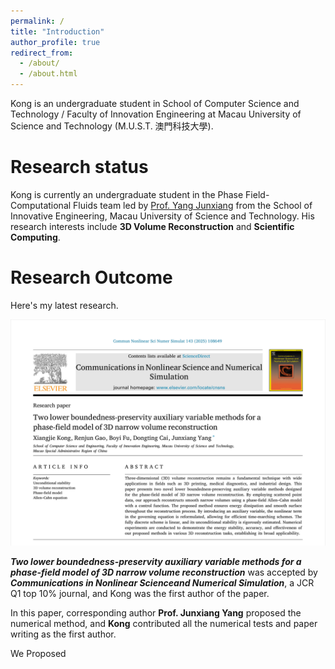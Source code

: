 ```yaml
---
permalink: /
title: "Introduction"
author_profile: true
redirect_from: 
  - /about/
  - /about.html
---
```


Kong is an undergraduate student in School of Computer Science and Technology / Faculty of Innovation Engineering at Macau University of Science and Technology (M.U.S.T. 澳門科技大學). 

Research status
======
Kong is currently an undergraduate student in the Phase Field-Computational Fluids team led by [Prof. Yang Junxiang](https://cfdyang521.github.io/) from the School of Innovative Engineering, Macau University of Science and Technology. His research interests include **3D Volume Reconstruction** and **Scientific Computing**.

Research Outcome
======
Here's my latest research.

![](/images/paper1.png)

***Two lower boundedness-preservity auxiliary variable methods for a phase-field model of 3D narrow volume reconstruction*** was accepted by ***Communications in Nonlinear Scienceand Numerical Simulation***, a JCR Q1 top 10% journal, and Kong was the first author of the paper.

In this paper, corresponding author **Prof. Junxiang Yang** proposed the numerical method, and **Kong** contributed all the numerical tests and paper writing as the first author.

We Proposed 
